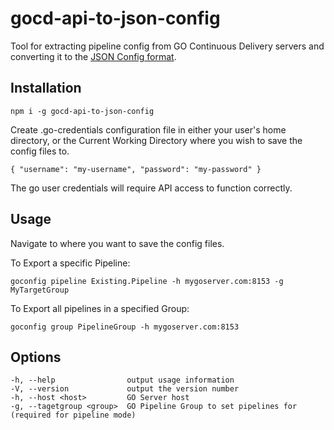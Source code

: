# gocd-api-to-json-config

Tool for extracting pipeline config from GO Continuous Delivery servers and converting it to the [JSON Config format](https://github.com/tomzo/gocd-json-config-plugin).

## Installation

`npm i -g gocd-api-to-json-config`

Create .go-credentials configuration file in either your user's home directory, or the Current Working Directory where you wish to save the config files to.

`{
  "username": "my-username",
  "password": "my-password"
}`

The go user credentials will require API access to function correctly.

## Usage

Navigate to where you want to save the config files.

To Export a specific Pipeline:

`goconfig pipeline Existing.Pipeline -h mygoserver.com:8153 -g MyTargetGroup`

To Export all pipelines in a specified Group:

`goconfig group PipelineGroup -h mygoserver.com:8153`

## Options

    -h, --help                output usage information
    -V, --version             output the version number
    -h, --host <host>         GO Server host
    -g, --tagetgroup <group>  GO Pipeline Group to set pipelines for (required for pipeline mode)
